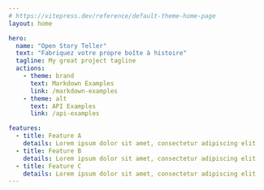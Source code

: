 ```yaml
---
# https://vitepress.dev/reference/default-theme-home-page
layout: home

hero:
  name: "Open Story Teller"
  text: "Fabriquez votre propre boîte à histoire"
  tagline: My great project tagline
  actions:
    - theme: brand
      text: Markdown Examples
      link: /markdown-examples
    - theme: alt
      text: API Examples
      link: /api-examples

features:
  - title: Feature A
    details: Lorem ipsum dolor sit amet, consectetur adipiscing elit
  - title: Feature B
    details: Lorem ipsum dolor sit amet, consectetur adipiscing elit
  - title: Feature C
    details: Lorem ipsum dolor sit amet, consectetur adipiscing elit
---
```



